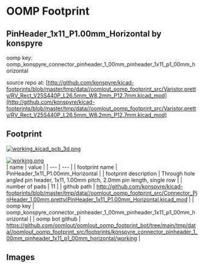 # OOMP Footprint  
## PinHeader_1x11_P1.00mm_Horizontal  by konspyre  
  
oomp key: oomp_konspyre_connector_pinheader_1_00mm_pinheader_1x11_p1_00mm_horizontal  
  
source repo at: [http://github.com/konspyre/kicad-footprints/blob/master/tmp/data//oomlout_oomp_footprint_src/Varistor.pretty/RV_Rect_V25S440P_L26.5mm_W8.2mm_P12.7mm.kicad_mod](http://github.com/konspyre/kicad-footprints/blob/master/tmp/data//oomlout_oomp_footprint_src/Varistor.pretty/RV_Rect_V25S440P_L26.5mm_W8.2mm_P12.7mm.kicad_mod)  
## Footprint  
  
[![working_kicad_pcb_3d.png](working_kicad_pcb_3d_600.png)](working_kicad_pcb_3d.png)  
  
[![working.png](working_600.png)](working.png)  
| name | value | 
| --- | --- | 
| footprint name | PinHeader_1x11_P1.00mm_Horizontal | 
| footprint description | Through hole angled pin header, 1x11, 1.00mm pitch, 2.0mm pin length, single row | 
| number of pads | 11 | 
| github path | http://github.com/konspyre/kicad-footprints/blob/master/tmp/data//oomlout_oomp_footprint_src/Connector_PinHeader_1.00mm.pretty/PinHeader_1x11_P1.00mm_Horizontal.kicad_mod | 
| oomp key | oomp_konspyre_connector_pinheader_1_00mm_pinheader_1x11_p1_00mm_horizontal | 
| oomp bot github | https://github.com/oomlout/oomlout_oomp_footprint_bot/tree/main/tmp/data//oomlout_oomp_footprint_src/footprints/konspyre_connector_pinheader_1_00mm_pinheader_1x11_p1_00mm_horizontal/working | 
## Images  
